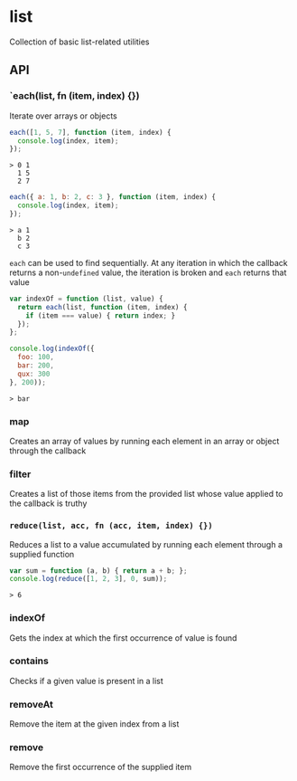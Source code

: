 list
====

Collection of basic list-related utilities

API
---

### `each(list, fn (item, index) {})

Iterate over arrays or objects

```js
each([1, 5, 7], function (item, index) {
  console.log(index, item);
});
```

```
> 0 1
  1 5
  2 7
```

```js
each({ a: 1, b: 2, c: 3 }, function (item, index) {
  console.log(index, item);
});
```

```
> a 1
  b 2
  c 3
```

`each` can be used to find sequentially. At any iteration in which the callback returns a non-`undefined`
value, the iteration is broken and `each` returns that value

```js
var indexOf = function (list, value) {
  return each(list, function (item, index) {
    if (item === value) { return index; }
  });  
};

console.log(indexOf({
  foo: 100,
  bar: 200,
  qux: 300
}, 200));
```

```
> bar
```

### map

Creates an array of values by running each element in an array or object through the callback

### filter

Creates a list of those items from the provided list whose value applied to the callback is truthy

### `reduce(list, acc, fn (acc, item, index) {})`

Reduces a list to a value accumulated by running each element through a supplied function

```js
var sum = function (a, b) { return a + b; };
console.log(reduce([1, 2, 3], 0, sum));
```

```
> 6
```

### indexOf

Gets the index at which the first occurrence of value is found

### contains

Checks if a given value is present in a list

### removeAt

Remove the item at the given index from a list

### remove

Remove the first occurrence of the supplied item
